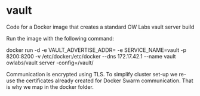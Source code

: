 # vault
Code for a Docker image that creates a standard OW Labs vault server build

Run the image with the following command:

docker run -d -e VAULT_ADVERTISE_ADDR=<server address> -e SERVICE_NAME=vault -p 8200:8200 -v /etc/docker:/etc/docker --dns 172.17.42.1 --name vault owlabs/vault server -config=/vault/

Communication is encrypted using TLS. To simplify cluster set-up we re-use the certificates already created for Docker Swarm communication. That is why we map in the docker folder.
